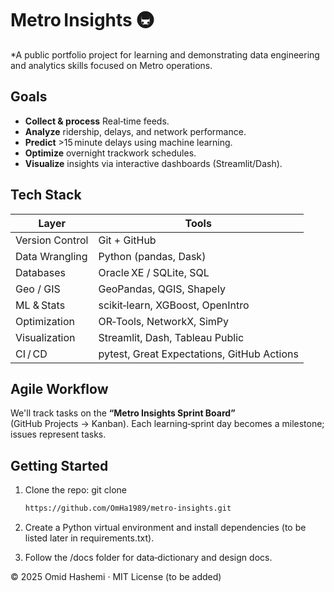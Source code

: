 # Metro Insights 🚇

*A public portfolio project for learning and demonstrating data engineering and analytics skills focused on Metro operations.

## Goals
- **Collect & process** Real‑time feeds.  
- **Analyze** ridership, delays, and network performance.  
- **Predict** >15 minute delays using machine learning.  
- **Optimize** overnight trackwork schedules.  
- **Visualize** insights via interactive dashboards (Streamlit/Dash).  

## Tech Stack
| Layer | Tools |
|-------|------------------------------------------------|
| Version Control | Git + GitHub |
| Data Wrangling  | Python (pandas, Dask) |
| Databases       | Oracle XE / SQLite, SQL |
| Geo / GIS       | GeoPandas, QGIS, Shapely |
| ML & Stats      | scikit‑learn, XGBoost, OpenIntro |
| Optimization    | OR‑Tools, NetworkX, SimPy |
| Visualization   | Streamlit, Dash, Tableau Public |
| CI / CD         | pytest, Great Expectations, GitHub Actions |

## Agile Workflow
We'll track tasks on the **“Metro Insights Sprint Board”** (GitHub Projects → Kanban).
Each learning‑sprint day becomes a milestone; issues represent tasks.

## Getting Started
1. Clone the repo:
   git clone 
   ```bash
   https://github.com/OmHa1989/metro-insights.git

3. Create a Python virtual environment and install dependencies (to be listed later in requirements.txt).

4. Follow the /docs folder for data‑dictionary and design docs.

© 2025 Omid Hashemi · MIT License (to be added)
